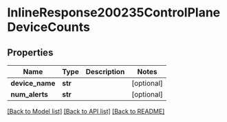 # InlineResponse200235ControlPlaneDeviceCounts

## Properties
Name | Type | Description | Notes
------------ | ------------- | ------------- | -------------
**device_name** | **str** |  | [optional] 
**num_alerts** | **str** |  | [optional] 

[[Back to Model list]](../README.md#documentation-for-models) [[Back to API list]](../README.md#documentation-for-api-endpoints) [[Back to README]](../README.md)

